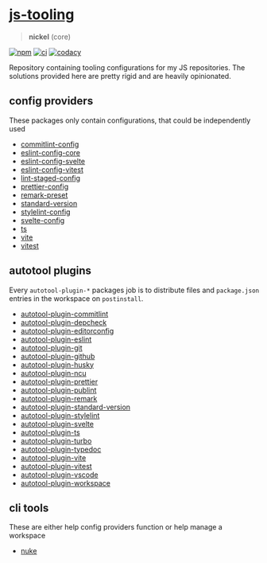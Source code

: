 # [js-tooling](https://github.com/AlexAegis/js-tooling)

> **nickel** (core)

[![npm](https://img.shields.io/npm/v/@alexaegis/ts/latest)](https://www.npmjs.com/package/@alexaegis/ts)
[![ci](https://github.com/AlexAegis/js-tooling/actions/workflows/cicd.yml/badge.svg)](https://github.com/AlexAegis/js-tooling/actions/workflows/cicd.yml)
[![codacy](https://app.codacy.com/project/badge/Grade/7939332dc9454dc1b0529e720ff902e6)](https://www.codacy.com/gh/AlexAegis/js-tooling/dashboard?utm_source=github.com&utm_medium=referral&utm_content=AlexAegis/js-tooling&utm_campaign=Badge_Grade)

Repository containing tooling configurations for my JS repositories. The
solutions provided here are pretty rigid and are heavily opinionated.

## config providers

These packages only contain configurations, that could be independently used

- [commitlint-config](packages/commitlint-config/)
- [eslint-config-core](packages/eslint-config-core/)
- [eslint-config-svelte](packages/eslint-config-svelte/)
- [eslint-config-vitest](packages/eslint-config-vitest/)
- [lint-staged-config](packages/lint-staged-config/)
- [prettier-config](packages/prettier-config/)
- [remark-preset](packages/remark-preset/)
- [standard-version](packages/standard-version/)
- [stylelint-config](packages/stylelint-config/)
- [svelte-config](packages/svelte-config/)
- [ts](packages/ts/)
- [vite](packages/vite/)
- [vitest](packages/vitest/)

## autotool plugins

Every `autotool-plugin-*` packages job is to distribute files and `package.json`
entries in the workspace on `postinstall`.

- [autotool-plugin-commitlint](packages/autotool-plugin-commitlint/)
- [autotool-plugin-depcheck](packages/autotool-plugin-depcheck/)
- [autotool-plugin-editorconfig](packages/autotool-plugin-editorconfig/)
- [autotool-plugin-eslint](packages/autotool-plugin-eslint/)
- [autotool-plugin-git](packages/autotool-plugin-git/)
- [autotool-plugin-github](packages/autotool-plugin-github/)
- [autotool-plugin-husky](packages/autotool-plugin-husky/)
- [autotool-plugin-ncu](packages/autotool-plugin-ncu/)
- [autotool-plugin-prettier](packages/autotool-plugin-prettier/)
- [autotool-plugin-publint](packages/autotool-plugin-publint/)
- [autotool-plugin-remark](packages/autotool-plugin-remark/)
- [autotool-plugin-standard-version](packages/autotool-plugin-standard-version/)
- [autotool-plugin-stylelint](packages/autotool-plugin-stylelint/)
- [autotool-plugin-svelte](packages/autotool-plugin-svelte/)
- [autotool-plugin-ts](packages/autotool-plugin-ts/)
- [autotool-plugin-turbo](packages/autotool-plugin-turbo/)
- [autotool-plugin-typedoc](packages/autotool-plugin-typedoc/)
- [autotool-plugin-vite](packages/autotool-plugin-vite/)
- [autotool-plugin-vitest](packages/autotool-plugin-vitest/)
- [autotool-plugin-vscode](packages/autotool-plugin-vscode/)
- [autotool-plugin-workspace](packages/autotool-plugin-workspace/)

## cli tools

These are either help config providers function or help manage a workspace

- [nuke](packages/nuke/)
